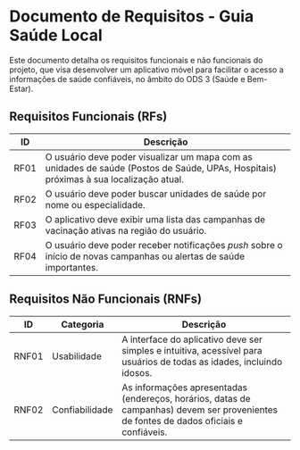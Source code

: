 # Documento de Requisitos - Guia Saúde Local

Este documento detalha os requisitos funcionais e não funcionais do projeto, que visa desenvolver um aplicativo móvel para facilitar o acesso a informações de saúde confiáveis, no âmbito do ODS 3 (Saúde e Bem-Estar).

## Requisitos Funcionais (RFs)

| ID   | Descrição                                                                                                                |
|------|--------------------------------------------------------------------------------------------------------------------------|
| RF01 | O usuário deve poder visualizar um mapa com as unidades de saúde (Postos de Saúde, UPAs, Hospitais) próximas à sua localização atual. |
| RF02 | O usuário deve poder buscar unidades de saúde por nome ou especialidade.                                                 |
| RF03 | O aplicativo deve exibir uma lista das campanhas de vacinação ativas na região do usuário.                                |
| RF04 | O usuário deve poder receber notificações *push* sobre o início de novas campanhas ou alertas de saúde importantes.      |

## Requisitos Não Funcionais (RNFs)

| ID    | Categoria      | Descrição                                                                                                                              |
|-------|----------------|----------------------------------------------------------------------------------------------------------------------------------------|
| RNF01 | Usabilidade    | A interface do aplicativo deve ser simples e intuitiva, acessível para usuários de todas as idades, incluindo idosos.                      |
| RNF02 | Confiabilidade | As informações apresentadas (endereços, horários, datas de campanhas) devem ser provenientes de fontes de dados oficiais e confiáveis. |
